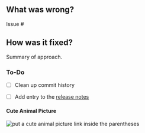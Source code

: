 ## What was wrong?

Issue #

## How was it fixed?

Summary of approach.

### To-Do

[//]: # (Stay ahead of things, add list items here!)
- [ ] Clean up commit history

[//]: # (For important changes that should go into the release notes please add a newsfragment file as explained here: https://github.com/ethereum/py-ssz/blob/master/newsfragments/README.md)

[//]: # (See: https://ssz.readthedocs.io/en/latest/contributing.html#pull-requests)
- [ ] Add entry to the [release notes](https://github.com/ethereum/py-ssz/blob/master/newsfragments/README.md)

#### Cute Animal Picture

![put a cute animal picture link inside the parentheses]()
